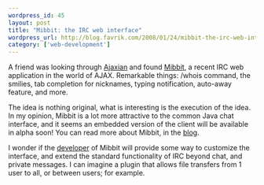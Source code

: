 ```yaml
--- 
wordpress_id: 45
layout: post
title: "Mibbit: the IRC web interface"
wordpress_url: http://blog.favrik.com/2008/01/24/mibbit-the-irc-web-interface/
category: ['web-development']
---
```

A friend was looking through <a href="http://ajaxian.com">Ajaxian</a> and found <a href="http://www.mibbit.com/">Mibbit</a>, a recent IRC web application in the world of AJAX.  Remarkable things: /whois command, the smilies, tab completion for nicknames, typing notification, auto-away feature, and more.

The idea is nothing original, what is interesting is the execution of the idea. In my opinion, Mibbit is a lot more attractive to the common Java chat interface, and it seems an embedded version of the client will be available in alpha soon! You can read more about Mibbit, in the <a href="http://mibbit.blogspot.com/">blog</a>. 

I wonder if the <a href="http://axod.blogspot.com/">developer</a> of Mibbit will provide some way to customize the interface, and extend the standard functionality of IRC beyond chat, and private messages. I can imagine a plugin that allows file transfers from 1 user to all, or between users; for example.
